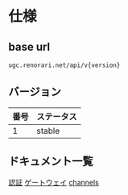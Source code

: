 # 仕様

## base url

`ugc.renorari.net/api/v{version}`

## バージョン
| 番号 | ステータス |
| ---- | ---- |
| 1 | stable |

## ドキュメント一覧

[認証](/security)
[ゲートウェイ](/gateway)
[channels](/channels)

